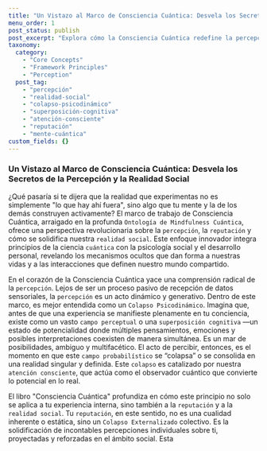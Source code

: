 ```yaml
---
title: "Un Vistazo al Marco de Consciencia Cuántica: Desvela los Secretos de la Percepción y la Realidad Social"
menu_order: 1
post_status: publish
post_excerpt: "Explora cómo la Consciencia Cuántica redefine la percepción, no como un acto pasivo, sino como un proceso activo de 'colapso' de la realidad. Descubre cómo tu reputación y la realidad social son construcciones dinámicas forjadas por la atención y la interacción de principios psicodinámicos, ofreciendo una nueva visión para influir en tu experiencia y la de los demás."
taxonomy:
  category:
    - "Core Concepts"
    - "Framework Principles"
    - "Perception"
  post_tag:
    - "percepción"
    - "realidad-social"
    - "colapso-psicodinámico"
    - "superposición-cognitiva"
    - "atención-consciente"
    - "reputación"
    - "mente-cuántica"
custom_fields: {}
---
```


### Un Vistazo al Marco de Consciencia Cuántica: Desvela los Secretos de la Percepción y la Realidad Social

¿Qué pasaría si te dijera que la realidad que experimentas no es simplemente "lo que hay ahí fuera", sino algo que tu mente y la de los demás construyen activamente? El marco de trabajo de Consciencia Cuántica, arraigado en la profunda `Ontología de Mindfulness Cuántica`, ofrece una perspectiva revolucionaria sobre la `percepción`, la `reputación` y cómo se solidifica nuestra `realidad social`. Este enfoque innovador integra principios de la ciencia `cuántica` con la psicología social y el desarrollo personal, revelando los mecanismos ocultos que dan forma a nuestras vidas y a las interacciones que definen nuestro mundo compartido.

En el corazón de la Consciencia Cuántica yace una comprensión radical de la `percepción`. Lejos de ser un proceso pasivo de recepción de datos sensoriales, la `percepción` es un acto dinámico y generativo. Dentro de este marco, es mejor entendida como un `Colapso Psicodinámico`. Imagina que, antes de que una experiencia se manifieste plenamente en tu conciencia, existe como un vasto `campo perceptual` o una `superposición cognitiva` —un estado de potencialidad donde múltiples pensamientos, emociones y posibles interpretaciones coexisten de manera simultánea. Es un mar de posibilidades, ambiguo y multifacético. El acto de percibir, entonces, es el momento en que este `campo probabilístico` se “colapsa” o se consolida en una realidad singular y definida. Este `colapso` es catalizado por nuestra `atención consciente`, que actúa como el observador cuántico que convierte lo potencial en lo real.

El libro "Consciencia Cuántica" profundiza en cómo este principio no solo se aplica a tu experiencia interna, sino también a la `reputación` y a la `realidad social`. Tu `reputación`, en este sentido, no es una cualidad inherente o estática, sino un `Colapso Externalizado` colectivo. Es la solidificación de incontables percepciones individuales sobre ti, proyectadas y reforzadas en el ámbito social. Esta